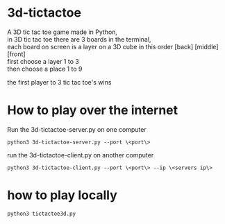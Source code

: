 # 3d-tictactoe

A 3D tic tac toe game made in Python,\
in 3D tic tac toe there are 3 boards in the terminal,\
each board on screen is a layer on a 3D cube in this order \[back\] \[middle\] \[front\]\
first choose a layer 1 to 3\
then choose a place 1 to 9

the first player to 3 tic tac toe's wins

# How to play over the internet

Run the 3d-tictactoe-server.py on one computer

```
python3 3d-tictactoe-server.py --port \<port\>
```

run the 3d-tictactoe-client.py on another computer

```
python3 3d-tictactoe-client.py --port \<port\> --ip \<servers ip\>
```

# how to play locally

```
python3 tictactoe3d.py
```
